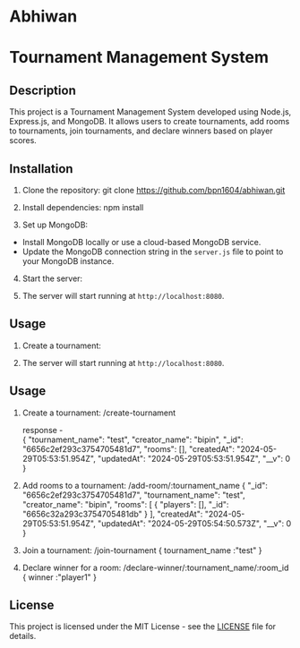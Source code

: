 # Abhiwan
# Tournament Management System

## Description
This project is a Tournament Management System developed using Node.js, Express.js, and MongoDB. It allows users to create tournaments, add rooms to tournaments, join tournaments, and declare winners based on player scores.

## Installation
1. Clone the repository: 
    git clone https://github.com/bpn1604/abhiwan.git

2. Install dependencies:
   npm install 
   
3. Set up MongoDB:
- Install MongoDB locally or use a cloud-based MongoDB service.
- Update the MongoDB connection string in the `server.js` file to point to your MongoDB instance.

4. Start the server:

5. The server will start running at `http://localhost:8080`.

## Usage
1. Create a tournament:

5. The server will start running at `http://localhost:8080`.

## Usage
1. Create a tournament:
   /create-tournament
   
   response - <br />
   {
  "tournament_name": "test",
  "creator_name": "bipin",
  "_id": "6656c2ef293c3754705481d7",
  "rooms": [],
  "createdAt": "2024-05-29T05:53:51.954Z",
  "updatedAt": "2024-05-29T05:53:51.954Z",
  "__v": 0
}

3. Add rooms to a tournament:
   /add-room/:tournament_name
   {
  "_id": "6656c2ef293c3754705481d7",
  "tournament_name": "test",
  "creator_name": "bipin",
  "rooms": [
    {
      "players": [],
      "_id": "6656c32a293c3754705481db"
    }
  ],
  "createdAt": "2024-05-29T05:53:51.954Z",
  "updatedAt": "2024-05-29T05:54:50.573Z",
  "__v": 0
}

5. Join a tournament:
   /join-tournament
   {
   tournament_name :"test"
   }
    
7. Declare winner for a room:
   /declare-winner/:tournament_name/:room_id
  { 
    winner :"player1"
  }



## License
This project is licensed under the MIT License - see the [LICENSE](LICENSE) file for details.
